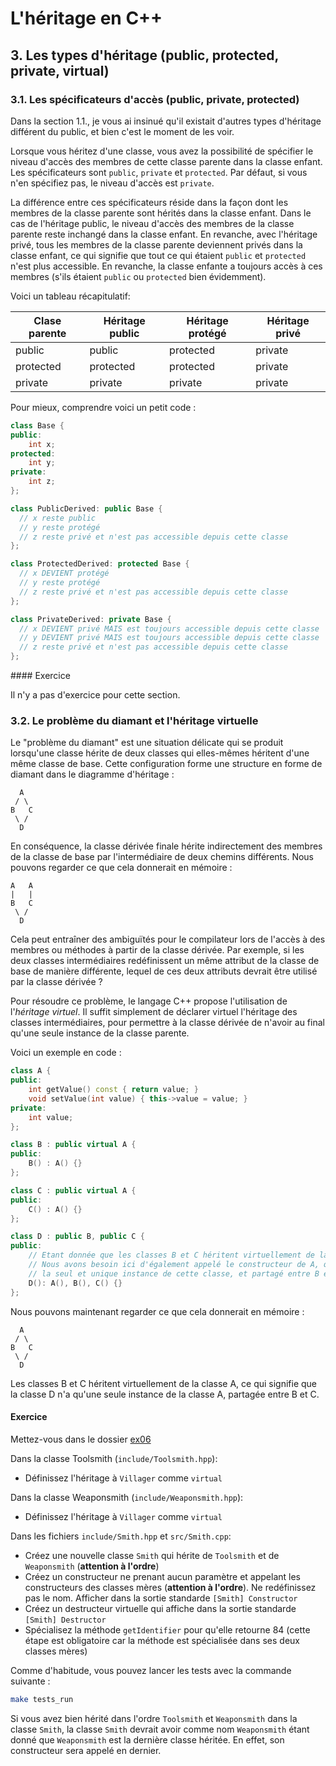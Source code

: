 # L'héritage en C++

## 3. Les types d'héritage (public, protected, private, virtual)

### 3.1. Les spécificateurs d'accès (public, private, protected)

Dans la section 1.1., je vous ai insinué qu'il existait d'autres types d'héritage différent du public, et bien c'est le moment de les voir.

Lorsque vous héritez d'une classe, vous avez la possibilité de spécifier le niveau d'accès des membres de cette classe parente dans la classe enfant. Les spécificateurs sont `public`, `private` et `protected`. Par défaut, si vous n'en spécifiez pas, le niveau d'accès est `private`.

La différence entre ces spécificateurs réside dans la façon dont les membres de la classe parente sont hérités dans la classe enfant. Dans le cas de l'héritage public, le niveau d'accès des membres de la classe parente reste inchangé dans la classe enfant. En revanche, avec l'héritage privé, tous les membres de la classe parente deviennent privés dans la classe enfant, ce qui signifie que tout ce qui étaient `public` et `protected` n'est plus accessible. En revanche, la classe enfante a toujours accès à ces membres (s'ils étaient `public` ou `protected` bien évidemment).

Voici un tableau récapitulatif:

| Clase parente | Héritage public | Héritage protégé | Héritage privé |
|---------------|-----------------|------------------|----------------|
| public | public | protected | private |
| protected | protected | protected | private |
| private | private | private | private |

Pour mieux, comprendre voici un petit code :

```cpp
class Base {
public:
    int x;
protected:
    int y;
private:
    int z;
};

class PublicDerived: public Base {
  // x reste public
  // y reste protégé
  // z reste privé et n'est pas accessible depuis cette classe
};

class ProtectedDerived: protected Base {
  // x DEVIENT protégé
  // y reste protégé
  // z reste privé et n'est pas accessible depuis cette classe
};

class PrivateDerived: private Base {
  // x DEVIENT privé MAIS est toujours accessible depuis cette classe
  // y DEVIENT privé MAIS est toujours accessible depuis cette classe
  // z reste privé et n'est pas accessible depuis cette classe
};
```

#### Exercice

Il n'y a pas d'exercice pour cette section.

### 3.2. Le problème du diamant et l'héritage virtuelle

Le "problème du diamant" est une situation délicate qui se produit lorsqu'une classe hérite de deux classes qui elles-mêmes héritent d'une même classe de base. Cette configuration forme une structure en forme de diamant dans le diagramme d'héritage :

```
  A
 / \
B   C
 \ /
  D
```

En conséquence, la classe dérivée finale hérite indirectement des membres de la classe de base par l'intermédiaire de deux chemins différents. Nous pouvons regarder ce que cela donnerait en mémoire :

```
A   A
|   |
B   C
 \ /
  D
```

Cela peut entraîner des ambiguïtés pour le compilateur lors de l'accès à des membres ou méthodes à partir de la classe dérivée. Par exemple, si les deux classes intermédiaires redéfinissent un même attribut de la classe de base de manière différente, lequel de ces deux attributs devrait être utilisé par la classe dérivée ?

Pour résoudre ce problème, le langage C++ propose l'utilisation de l'*héritage virtuel*. Il suffit simplement de déclarer virtuel l'héritage des classes intermédiaires, pour permettre à la classe dérivée de n'avoir au final qu'une seule instance de la classe parente.

Voici un exemple en code :

```cpp
class A {
public:
    int getValue() const { return value; }
    void setValue(int value) { this->value = value; }
private:
    int value;
};

class B : public virtual A {
public:
    B() : A() {}
};

class C : public virtual A {
public:
    C() : A() {}
};

class D : public B, public C {
public:
    // Etant donnée que les classes B et C héritent virtuellement de la classe A
    // Nous avons besoin ici d'également appelé le constructeur de A, qui sera
    // la seul et unique instance de cette classe, et partagé entre B et C
    D(): A(), B(), C() {}
};
```

Nous pouvons maintenant regarder ce que cela donnerait en mémoire :

```
  A
 / \
B   C
 \ /
  D
```

Les classes B et C héritent virtuellement de la classe A, ce qui signifie que la classe D n'a qu'une seule instance de la classe A, partagée entre B et C.

#### Exercice

Mettez-vous dans le dossier [ex06](ex06)

Dans la classe Toolsmith (`include/Toolsmith.hpp`):
- Définissez l'héritage à `Villager` comme `virtual`

Dans la classe Weaponsmith (`include/Weaponsmith.hpp`):
- Définissez l'héritage à `Villager` comme `virtual`

Dans les fichiers `include/Smith.hpp` et `src/Smith.cpp`:
- Créez une nouvelle classe `Smith` qui hérite de `Toolsmith` et de `Weaponsmith` (**attention à l'ordre**)
- Créez un constructeur ne prenant aucun paramètre et appelant les constructeurs des classes mères (**attention à l'ordre**). Ne redéfinissez pas le nom. Afficher dans la sortie standarde `[Smith] Constructor`
- Créez un destructeur virtuelle qui affiche dans la sortie standarde `[Smith] Destructor`
- Spécialisez la méthode `getIdentifier` pour qu'elle retourne 84 (cette étape est obligatoire car la méthode est spécialisée dans ses deux classes mères)

Comme d'habitude, vous pouvez lancer les tests avec la commande suivante :

```bash
make tests_run
```

Si vous avez bien hérité dans l'ordre `Toolsmith` et `Weaponsmith` dans la classe `Smith`, la classe `Smith` devrait avoir comme nom `Weaponsmith` étant donné que `Weaponsmith` est la dernière classe héritée. En effet, son constructeur sera appelé en dernier.

